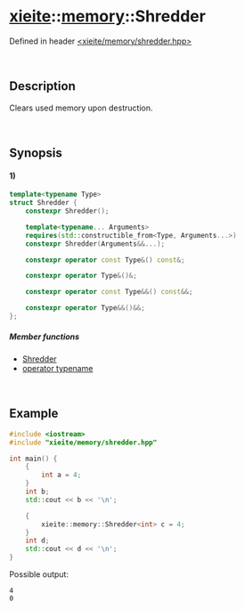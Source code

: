 # [xieite](../../xieite.md)\:\:[memory](../../memory.md)\:\:Shredder
Defined in header [<xieite/memory/shredder.hpp>](../../../include/xieite/memory/shredder.hpp)

&nbsp;

## Description
Clears used memory upon destruction.

&nbsp;

## Synopsis
#### 1)
```cpp
template<typename Type>
struct Shredder {
    constexpr Shredder();

    template<typename... Arguments>
    requires(std::constructible_from<Type, Arguments...>)
    constexpr Shredder(Arguments&&...);

    constexpr operator const Type&() const&;

    constexpr operator Type&()&;

    constexpr operator const Type&&() const&&;

    constexpr operator Type&&()&&;
};
```
##### Member functions
- [Shredder](./structures/shredder/1/operators/constructor.md)
- [operator typename](./structures/shredder/1/operators/cast.md)

&nbsp;

## Example
```cpp
#include <iostream>
#include "xieite/memory/shredder.hpp"

int main() {
    {
        int a = 4;
    }
    int b;
    std::cout << b << '\n';

    {
        xieite::memory::Shredder<int> c = 4;
    }
    int d;
    std::cout << d << '\n';
}
```
Possible output:
```
4
0
```
